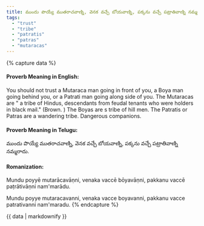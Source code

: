 ```yaml
---
title: ముందు పొయ్యే ముతరాచవాణ్ని, వెనక వచ్చే బోయవాణ్ని, పక్కను వచ్చే పట్రాతివాణ్ని నమ్మరాదు.
tags:
  - "trust"
  - "tribe"
  - "patratis"
  - "patras"
  - "mutaracas"
---
```


{% capture data %}
#### Proverb Meaning in English:
You should not trust a Mutaraca man going in front of you, a Boya man going behind you, or a Patrati man going along side of you.
The Mutaracas are " a tribe of Hindus, descendants from feudal tenants who were holders in black mail." (Brown. ) The Boyas are s tribe of hill men. The Patratis or Patras are a wandering tribe.
Dangerous companions.

#### Proverb Meaning in Telugu:
ముందు పొయ్యే ముతరాచవాణ్ని, వెనక వచ్చే బోయవాణ్ని, పక్కను వచ్చే పట్రాతివాణ్ని నమ్మరాదు.

#### Romanization:
Mundu poyyē mutarācavāṇni, venaka vaccē bōyavāṇni, pakkanu vaccē paṭrātivāṇni nam'marādu.

Mundu poyye mutaracavanni, venaka vacce boyavanni, pakkanu vacce patrativanni nam'maradu.
{% endcapture %}

{{ data | markdownify }}

